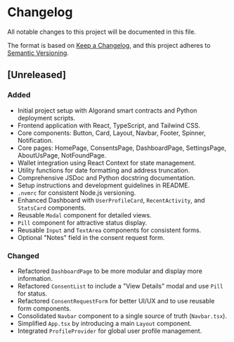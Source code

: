 # Changelog

All notable changes to this project will be documented in this file.

The format is based on [Keep a Changelog](https://keepachangelog.com/en/1.0.0/),
and this project adheres to [Semantic Versioning](https://semver.org/spec/v2.0.0.html).

## [Unreleased]

### Added
- Initial project setup with Algorand smart contracts and Python deployment scripts.
- Frontend application with React, TypeScript, and Tailwind CSS.
- Core components: Button, Card, Layout, Navbar, Footer, Spinner, Notification.
- Core pages: HomePage, ConsentsPage, DashboardPage, SettingsPage, AboutUsPage, NotFoundPage.
- Wallet integration using React Context for state management.
- Utility functions for date formatting and address truncation.
- Comprehensive JSDoc and Python docstring documentation.
- Setup instructions and development guidelines in README.
- `.nvmrc` for consistent Node.js versioning.
- Enhanced Dashboard with `UserProfileCard`, `RecentActivity`, and `StatsCard` components.
- Reusable `Modal` component for detailed views.
- `Pill` component for attractive status display.
- Reusable `Input` and `TextArea` components for consistent forms.
- Optional "Notes" field in the consent request form.

### Changed
- Refactored `DashboardPage` to be more modular and display more information.
- Refactored `ConsentList` to include a "View Details" modal and use `Pill` for status.
- Refactored `ConsentRequestForm` for better UI/UX and to use reusable form components.
- Consolidated `Navbar` component to a single source of truth (`Navbar.tsx`).
- Simplified `App.tsx` by introducing a main `Layout` component.
- Integrated `ProfileProvider` for global user profile management. 